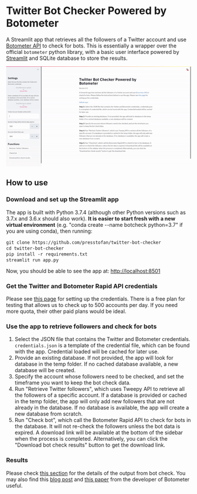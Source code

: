 # Twitter Bot Checker Powered by Botometer

A Streamlit app that retrieves all the followers of a Twitter account and use [Botometer API](https://botometer.osome.iu.edu/) to check for bots. This is essentially a wrapper over the official `botometer` python library, with a basic user interface powered by [Streamlit](https://www.streamlit.io/) and SQLite database to store the results.

![Demo Animation](https://github.com/presstofan/twitter-bot-checker/blob/master/app-demo.gif?raw=true "Demo Animation")

## How to use

### Download and set up the Streamlit app

The app is built with Python 3.7.4 (although other Python versions such as 3.7.x and 3.6.x should also work). **It is easier to start fresh with a new virtual environment** (e.g. "conda create --name botcheck python=3.7" if you are using conda), then running:

```{sh}
git clone https://github.com/presstofan/twitter-bot-checker
cd twitter-bot-checker
pip install -r requirements.txt
streamlit run app.py
```

Now, you should be able to see the app at: [http://localhost:8501](http://localhost:8501/)

### Get the Twitter and Botometer Rapid API credentials

Please see [this page](https://github.com/IUNetSci/botometer-python#rapidapi-and-twitter-access-details) for setting up the credentials. There is a free plan for testing that allows us to check up to 500 accounts per day. If you need more quota, their other paid plans would be ideal.

### Use the app to retrieve followers and check for bots

1. Select the JSON file that contains the Twitter and Botometer credentials. `credentials.json` is a template of the credential file, which can be found with the app. Credential loaded will be cached for later use.
2. Provide an existing database. If not provided, the app will look for database in the temp folder. If no cached database available, a new database will be created.
3. Specify the account whose followers need to be checked, and set the timeframe you want to keep the bot check data.
4. Run "Retrieve Twitter followers", which uses Tweepy API to retrieve all the followers of a specific account. If a database is provided or cached in the temp folder, the app will only add new followers that are not already in the database. If no database is available, the app will create a new database from scratch.
5. Run "Check bot", which call the Botometer Rapid API to check for bots in the database. It will not re-check the followers unless the bot data is expired. A download link will be available at the bottom of the sidebar when the process is completed. Alternatively, you can click the "Download bot check results" button to get the download link.

### Results

Please check [this section](https://github.com/IUNetSci/botometer-python#botometer-v4) for the details of the output from bot check. You may also find this [blog post](https://cnets.indiana.edu/blog/2020/09/01/botometer-v4/) and [this paper](https://arxiv.org/abs/2006.06867) from the developer of Botometer useful.
